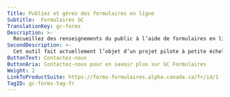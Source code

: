 ```yaml
---
Title: Publiez et gérez des formulaires en ligne
Subtitle:  Formulaires GC
TranslationKey: gc-forms
Description: >-
  Recueillez des renseignements du public à l’aide de formulaires en ligne. 
SecondDescription: >-
  Cet outil fait actuellement l’objet d’un projet pilote à petite échelle. Contactez-nous si vous souhaitez faire l’essai de l’outil dans votre service.
ButtonText: Contactez-nous
ButtonAria: Contactez-nous pour en savoir plus sur GC Formulaires
Weight: 2
LinkToProductSuite: https://forms-formulaires.alpha.canada.ca/fr/id/1
TagID: gc-forms-tag-fr
---
```


